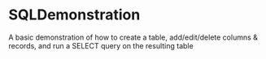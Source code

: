 # SQLDemonstration
A basic demonstration of how to create a table, add/edit/delete columns &amp; records, and run a SELECT query on the resulting table
